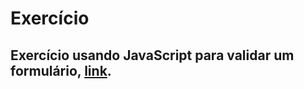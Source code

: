 # Exercício

## Exercício usando JavaScript para validar um formulário, [link](https://allan516.github.io/Validando-formulario/).
